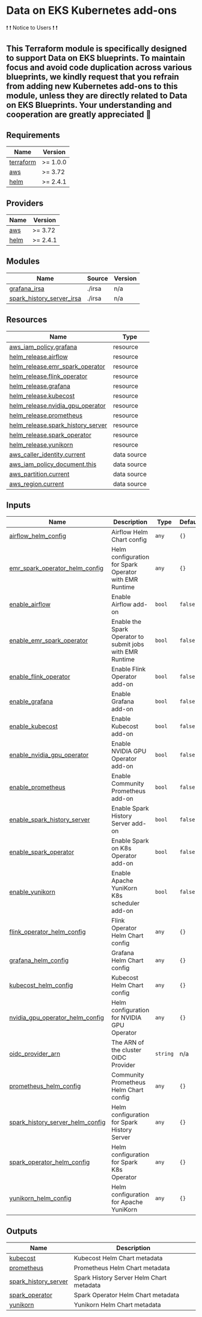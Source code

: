 # Data on EKS Kubernetes add-ons

:exclamation: :exclamation: Notice to Users :exclamation: :exclamation:

This Terraform module is specifically designed to support Data on EKS blueprints.
To maintain focus and avoid code duplication across various blueprints, we kindly request that you refrain from adding new Kubernetes add-ons to this module, unless they are directly related to Data on EKS Blueprints.
Your understanding and cooperation are greatly appreciated :pray:
---


<!-- BEGINNING OF PRE-COMMIT-TERRAFORM DOCS HOOK -->
## Requirements

| Name | Version |
|------|---------|
| <a name="requirement_terraform"></a> [terraform](#requirement\_terraform) | >= 1.0.0 |
| <a name="requirement_aws"></a> [aws](#requirement\_aws) | >= 3.72 |
| <a name="requirement_helm"></a> [helm](#requirement\_helm) | >= 2.4.1 |

## Providers

| Name | Version |
|------|---------|
| <a name="provider_aws"></a> [aws](#provider\_aws) | >= 3.72 |
| <a name="provider_helm"></a> [helm](#provider\_helm) | >= 2.4.1 |

## Modules

| Name | Source | Version |
|------|--------|---------|
| <a name="module_grafana_irsa"></a> [grafana\_irsa](#module\_grafana\_irsa) | ./irsa | n/a |
| <a name="module_spark_history_server_irsa"></a> [spark\_history\_server\_irsa](#module\_spark\_history\_server\_irsa) | ./irsa | n/a |

## Resources

| Name | Type |
|------|------|
| [aws_iam_policy.grafana](https://registry.terraform.io/providers/hashicorp/aws/latest/docs/resources/iam_policy) | resource |
| [helm_release.airflow](https://registry.terraform.io/providers/hashicorp/helm/latest/docs/resources/release) | resource |
| [helm_release.emr_spark_operator](https://registry.terraform.io/providers/hashicorp/helm/latest/docs/resources/release) | resource |
| [helm_release.flink_operator](https://registry.terraform.io/providers/hashicorp/helm/latest/docs/resources/release) | resource |
| [helm_release.grafana](https://registry.terraform.io/providers/hashicorp/helm/latest/docs/resources/release) | resource |
| [helm_release.kubecost](https://registry.terraform.io/providers/hashicorp/helm/latest/docs/resources/release) | resource |
| [helm_release.nvidia_gpu_operator](https://registry.terraform.io/providers/hashicorp/helm/latest/docs/resources/release) | resource |
| [helm_release.prometheus](https://registry.terraform.io/providers/hashicorp/helm/latest/docs/resources/release) | resource |
| [helm_release.spark_history_server](https://registry.terraform.io/providers/hashicorp/helm/latest/docs/resources/release) | resource |
| [helm_release.spark_operator](https://registry.terraform.io/providers/hashicorp/helm/latest/docs/resources/release) | resource |
| [helm_release.yunikorn](https://registry.terraform.io/providers/hashicorp/helm/latest/docs/resources/release) | resource |
| [aws_caller_identity.current](https://registry.terraform.io/providers/hashicorp/aws/latest/docs/data-sources/caller_identity) | data source |
| [aws_iam_policy_document.this](https://registry.terraform.io/providers/hashicorp/aws/latest/docs/data-sources/iam_policy_document) | data source |
| [aws_partition.current](https://registry.terraform.io/providers/hashicorp/aws/latest/docs/data-sources/partition) | data source |
| [aws_region.current](https://registry.terraform.io/providers/hashicorp/aws/latest/docs/data-sources/region) | data source |

## Inputs

| Name | Description | Type | Default | Required |
|------|-------------|------|---------|:--------:|
| <a name="input_airflow_helm_config"></a> [airflow\_helm\_config](#input\_airflow\_helm\_config) | Airflow Helm Chart config | `any` | `{}` | no |
| <a name="input_emr_spark_operator_helm_config"></a> [emr\_spark\_operator\_helm\_config](#input\_emr\_spark\_operator\_helm\_config) | Helm configuration for Spark Operator with EMR Runtime | `any` | `{}` | no |
| <a name="input_enable_airflow"></a> [enable\_airflow](#input\_enable\_airflow) | Enable Airflow add-on | `bool` | `false` | no |
| <a name="input_enable_emr_spark_operator"></a> [enable\_emr\_spark\_operator](#input\_enable\_emr\_spark\_operator) | Enable the Spark Operator to submit jobs with EMR Runtime | `bool` | `false` | no |
| <a name="input_enable_flink_operator"></a> [enable\_flink\_operator](#input\_enable\_flink\_operator) | Enable Flink Operator add-on | `bool` | `false` | no |
| <a name="input_enable_grafana"></a> [enable\_grafana](#input\_enable\_grafana) | Enable Grafana add-on | `bool` | `false` | no |
| <a name="input_enable_kubecost"></a> [enable\_kubecost](#input\_enable\_kubecost) | Enable Kubecost add-on | `bool` | `false` | no |
| <a name="input_enable_nvidia_gpu_operator"></a> [enable\_nvidia\_gpu\_operator](#input\_enable\_nvidia\_gpu\_operator) | Enable NVIDIA GPU Operator add-on | `bool` | `false` | no |
| <a name="input_enable_prometheus"></a> [enable\_prometheus](#input\_enable\_prometheus) | Enable Community Prometheus add-on | `bool` | `false` | no |
| <a name="input_enable_spark_history_server"></a> [enable\_spark\_history\_server](#input\_enable\_spark\_history\_server) | Enable Spark History Server add-on | `bool` | `false` | no |
| <a name="input_enable_spark_operator"></a> [enable\_spark\_operator](#input\_enable\_spark\_operator) | Enable Spark on K8s Operator add-on | `bool` | `false` | no |
| <a name="input_enable_yunikorn"></a> [enable\_yunikorn](#input\_enable\_yunikorn) | Enable Apache YuniKorn K8s scheduler add-on | `bool` | `false` | no |
| <a name="input_flink_operator_helm_config"></a> [flink\_operator\_helm\_config](#input\_flink\_operator\_helm\_config) | Flink Operator Helm Chart config | `any` | `{}` | no |
| <a name="input_grafana_helm_config"></a> [grafana\_helm\_config](#input\_grafana\_helm\_config) | Grafana Helm Chart config | `any` | `{}` | no |
| <a name="input_kubecost_helm_config"></a> [kubecost\_helm\_config](#input\_kubecost\_helm\_config) | Kubecost Helm Chart config | `any` | `{}` | no |
| <a name="input_nvidia_gpu_operator_helm_config"></a> [nvidia\_gpu\_operator\_helm\_config](#input\_nvidia\_gpu\_operator\_helm\_config) | Helm configuration for NVIDIA GPU Operator | `any` | `{}` | no |
| <a name="input_oidc_provider_arn"></a> [oidc\_provider\_arn](#input\_oidc\_provider\_arn) | The ARN of the cluster OIDC Provider | `string` | n/a | yes |
| <a name="input_prometheus_helm_config"></a> [prometheus\_helm\_config](#input\_prometheus\_helm\_config) | Community Prometheus Helm Chart config | `any` | `{}` | no |
| <a name="input_spark_history_server_helm_config"></a> [spark\_history\_server\_helm\_config](#input\_spark\_history\_server\_helm\_config) | Helm configuration for Spark History Server | `any` | `{}` | no |
| <a name="input_spark_operator_helm_config"></a> [spark\_operator\_helm\_config](#input\_spark\_operator\_helm\_config) | Helm configuration for Spark K8s Operator | `any` | `{}` | no |
| <a name="input_yunikorn_helm_config"></a> [yunikorn\_helm\_config](#input\_yunikorn\_helm\_config) | Helm configuration for Apache YuniKorn | `any` | `{}` | no |

## Outputs

| Name | Description |
|------|-------------|
| <a name="output_kubecost"></a> [kubecost](#output\_kubecost) | Kubecost Helm Chart metadata |
| <a name="output_prometheus"></a> [prometheus](#output\_prometheus) | Prometheus Helm Chart metadata |
| <a name="output_spark_history_server"></a> [spark\_history\_server](#output\_spark\_history\_server) | Spark History Server Helm Chart metadata |
| <a name="output_spark_operator"></a> [spark\_operator](#output\_spark\_operator) | Spark Operator Helm Chart metadata |
| <a name="output_yunikorn"></a> [yunikorn](#output\_yunikorn) | Yunikorn Helm Chart metadata |
<!-- END OF PRE-COMMIT-TERRAFORM DOCS HOOK -->
